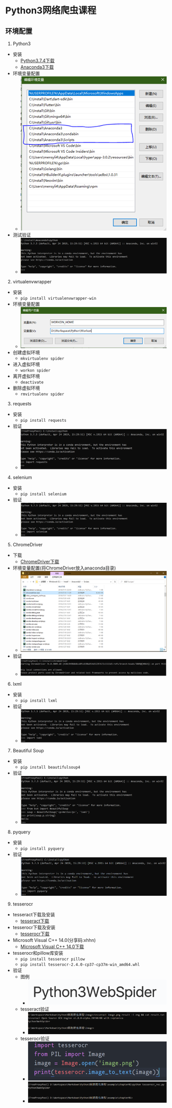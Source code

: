 # Python3网络爬虫课程
## 环境配置
1. Python3
  + 安装
    - [Python3.7.4下载](https://www.python.org/ftp/python/3.7.4/python-3.7.4.exe)
    - [Anaconda3下载](https://repo.anaconda.com/archive/Anaconda3-2019.07-Windows-x86_64.exe)
  + 环境变量配置
    - ![](https://raw.githubusercontent.com/mensylisir/PythonWebSpider/master/image/anaconda_path.PNG)
  + 测试验证
    - ![](https://raw.githubusercontent.com/mensylisir/PythonWebSpider/master/image/python3_success.PNG)
2. virtualenvwrapper
  + 安装
    - `pip install virtualenvwrapper-win`
  + 环境变量配置
    - ![](https://raw.githubusercontent.com/mensylisir/PythonWebSpider/master/image/work_on.PNG)
  + 创建虚拟环境
    - `mkvirtualenv spider`
  + 进入虚拟环境
    - `workon spider`
  + 离开虚拟环境
    - `deactivate`
  + 删除虚拟环境
    - `rmvirtualenv spider`
3. requests
  + 安装
    - `pip install requests`
  + 验证
    - ![](https://raw.githubusercontent.com/mensylisir/PythonWebSpider/master/image/requests_success.PNG)
4. selenium
  + 安装
    - `pip install selenium`
  + 验证
    - ![](https://raw.githubusercontent.com/mensylisir/PythonWebSpider/master/image/selenium-success.PNG)
5. ChromeDriver
  + 下载
    - [ChromeDriver下载](https://cdn.npm.taobao.org/dist/chromedriver/78.0.3904.11/chromedriver_win32.zip)
  + 环境变量配置(将ChromeDriver放入anaconda目录)
    - ![](https://raw.githubusercontent.com/mensylisir/PythonWebSpider/master/image/chromedriver.PNG)
  + 验证
    - ![](https://raw.githubusercontent.com/mensylisir/PythonWebSpider/master/image/chrome_driver%E9%AA%8C%E8%AF%81.PNG)
6. lxml
  + 安装
    - `pip install lxml`
  + 验证
    - ![](https://raw.githubusercontent.com/mensylisir/PythonWebSpider/master/image/lxml_success.PNG)
7. Beautiful Soup
  + 安装
    - `pip install beautifulsoup4`
  + 验证
    - ![](https://raw.githubusercontent.com/mensylisir/PythonWebSpider/master/image/beautifulsoup_success.PNG)
8. pyquery
  + 安装
    - `pip install pyquery`
  + 验证
    - ![](https://raw.githubusercontent.com/mensylisir/PythonWebSpider/master/image/pyquery_success.PNG)
9. tesserocr
  + tesseract下载及安装
    - [tesseract下载](https://digi.bib.uni-mannheim.de/tesseract/tesseract-ocr-w64-setup-v5.0.0-alpha.20190708.exe)
  + tesserocr下载及安装
    - [tesserocr下载](https://github-production-release-asset-2e65be.s3.amazonaws.com/106544432/493c3d00-14ed-11e9-858a-36fe81ee85fb?X-Amz-Algorithm=AWS4-HMAC-SHA256&X-Amz-Credential=AKIAIWNJYAX4CSVEH53A%2F20190928%2Fus-east-1%2Fs3%2Faws4_request&X-Amz-Date=20190928T114747Z&X-Amz-Expires=300&X-Amz-Signature=27144716286be1a38932f67cb253838eb08d34883571f0e2d5f20a508d976a50&X-Amz-SignedHeaders=host&actor_id=11365685&response-content-disposition=attachment%3B%20filename%3Dtesserocr-2.4.0-cp37-cp37m-win_amd64.whl&response-content-type=application%2Foctet-stream)
  + Microsoft Visual C++ 14.0(分享码:xhhn)
    - [Microsoft Visual C++ 14.0下载](https://pan.baidu.com/s/1bC_sq9JvoyH3AMtgLj-o-Q)
  + tesserocr和pillow库安装
    - `pip install tesserocr pillow`
    - `pip install tesserocr-2.4.0-cp37-cp37m-win_amd64.whl`
  + 验证
    - 图例
      + ![](https://raw.githubusercontent.com/mensylisir/PythonWebSpider/master/image/image.png)
    - tesseract验证
      + ![](https://raw.githubusercontent.com/mensylisir/PythonWebSpider/master/image/resseract_rec.PNG)
    - tesserocr验证
      + ![](https://raw.githubusercontent.com/mensylisir/PythonWebSpider/master/image/tesserocr_code.PNG)
      + ![](https://raw.githubusercontent.com/mensylisir/PythonWebSpider/master/image/tesserocr_rec.PNG)
